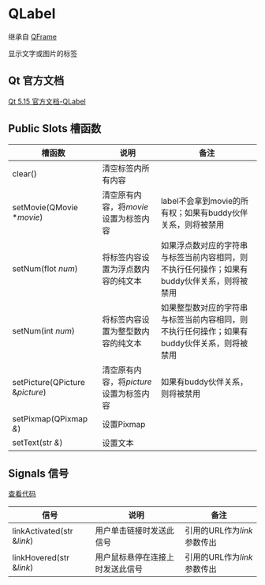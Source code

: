 # QLabel

继承自 [QFrame](../11-QFrame/00-QFrame-框架控件的基类.md)

显示文字或图片的标签

## Qt 官方文档

[Qt 5.15 官方文档-QLabel](https://doc.qt.io/qt-5.15/qlabel.html)



## Public Slots 槽函数

| 槽函数                          | 说明                                    | 备注                                                         |
| ------------------------------- | --------------------------------------- | ------------------------------------------------------------ |
| clear()                         | 清空标签内所有内容                      |                                                              |
| setMovie(QMovie **movie*)       | 清空原有内容，将*movie*设置为标签内容   | label不会拿到movie的所有权；如果有buddy伙伴关系，则将被禁用  |
| setNum(flot *num*)              | 将标签内容设置为浮点数内容的纯文本      | 如果浮点数对应的字符串与标签当前内容相同，则不执行任何操作；如果有buddy伙伴关系，则将被禁用 |
| setNum(int *num*)               | 将标签内容设置为整型数内容的纯文本      | 如果整型数对应的字符串与标签当前内容相同，则不执行任何操作；如果有buddy伙伴关系，则将被禁用 |
| setPicture(QPicture &*picture*) | 清空原有内容，将*picture*设置为标签内容 | 如果有buddy伙伴关系，则将被禁用                              |
| setPixmap(QPixmap *&*)          | 设置Pixmap                              |                                                              |
| setText(str *&*)                | 设置文本                                |                                                              |



## Signals 信号

[查看代码](./07-QLabel-信号.py)

| 信号                       | 说明                             | 备注                        |
| -------------------------- | -------------------------------- | --------------------------- |
| linkActivated(str &*link*) | 用户单击链接时发送此信号         | 引用的URL作为*link*参数传出 |
| linkHovered(str &*link*)   | 用户鼠标悬停在连接上时发送此信号 | 引用的URL作为*link*参数传出 |

